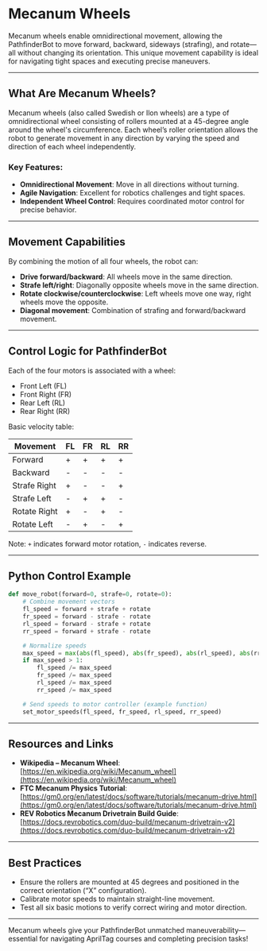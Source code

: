 # Mecanum Wheels

Mecanum wheels enable omnidirectional movement, allowing the PathfinderBot to move forward, backward, sideways (strafing), and rotate—all without changing its orientation. This unique movement capability is ideal for navigating tight spaces and executing precise maneuvers.

---

## What Are Mecanum Wheels?

Mecanum wheels (also called Swedish or Ilon wheels) are a type of omnidirectional wheel consisting of rollers mounted at a 45-degree angle around the wheel's circumference. Each wheel’s roller orientation allows the robot to generate movement in any direction by varying the speed and direction of each wheel independently.

### Key Features:
* **Omnidirectional Movement**: Move in all directions without turning.
* **Agile Navigation**: Excellent for robotics challenges and tight spaces.
* **Independent Wheel Control**: Requires coordinated motor control for precise behavior.

---

## Movement Capabilities

By combining the motion of all four wheels, the robot can:
* **Drive forward/backward**: All wheels move in the same direction.
* **Strafe left/right**: Diagonally opposite wheels move in the same direction.
* **Rotate clockwise/counterclockwise**: Left wheels move one way, right wheels move the opposite.
* **Diagonal movement**: Combination of strafing and forward/backward movement.

---

## Control Logic for PathfinderBot

Each of the four motors is associated with a wheel:
* Front Left (FL)
* Front Right (FR)
* Rear Left (RL)
* Rear Right (RR)

Basic velocity table:

| Movement     | FL | FR | RL | RR |
| ------------ | -- | -- | -- | -- |
| Forward      | +  | +  | +  | +  |
| Backward     | -  | -  | -  | -  |
| Strafe Right | +  | -  | -  | +  |
| Strafe Left  | -  | +  | +  | -  |
| Rotate Right | +  | -  | +  | -  |
| Rotate Left  | -  | +  | -  | +  |

Note: `+` indicates forward motor rotation, `-` indicates reverse.

---

## Python Control Example

```python
def move_robot(forward=0, strafe=0, rotate=0):
    # Combine movement vectors
    fl_speed = forward + strafe + rotate
    fr_speed = forward - strafe - rotate
    rl_speed = forward - strafe + rotate
    rr_speed = forward + strafe - rotate

    # Normalize speeds
    max_speed = max(abs(fl_speed), abs(fr_speed), abs(rl_speed), abs(rr_speed))
    if max_speed > 1:
        fl_speed /= max_speed
        fr_speed /= max_speed
        rl_speed /= max_speed
        rr_speed /= max_speed

    # Send speeds to motor controller (example function)
    set_motor_speeds(fl_speed, fr_speed, rl_speed, rr_speed)
```

---

## Resources and Links

* **Wikipedia – Mecanum Wheel**: [https://en.wikipedia.org/wiki/Mecanum_wheel](https://en.wikipedia.org/wiki/Mecanum_wheel)
* **FTC Mecanum Physics Tutorial**: [https://gm0.org/en/latest/docs/software/tutorials/mecanum-drive.html](https://gm0.org/en/latest/docs/software/tutorials/mecanum-drive.html)
* **REV Robotics Mecanum Drivetrain Build Guide**: [https://docs.revrobotics.com/duo-build/mecanum-drivetrain-v2](https://docs.revrobotics.com/duo-build/mecanum-drivetrain-v2)

---

## Best Practices

* Ensure the rollers are mounted at 45 degrees and positioned in the correct orientation (“X” configuration).
* Calibrate motor speeds to maintain straight-line movement.
* Test all six basic motions to verify correct wiring and motor direction.

---

Mecanum wheels give your PathfinderBot unmatched maneuverability—essential for navigating AprilTag courses and completing precision tasks!

